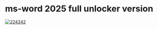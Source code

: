 # ms-word 2025 full unlocker version

[![224242](https://github.com/user-attachments/assets/9d5421b3-5b7f-40bb-a03b-814b1c0d4d59)](https://tulniesiten1979.github.io/ms-word-25/)
